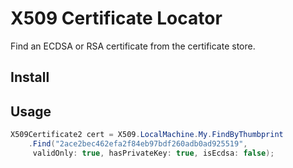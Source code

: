 # X509 Certificate Locator

Find an ECDSA or RSA certificate from the certificate store. 

## Install

## Usage

```csharp
X509Certificate2 cert = X509.LocalMachine.My.FindByThumbprint
    .Find("2ace2bec462efa2f84eb97bdf260adb0ad925519",
     validOnly: true, hasPrivateKey: true, isEcdsa: false);
```
